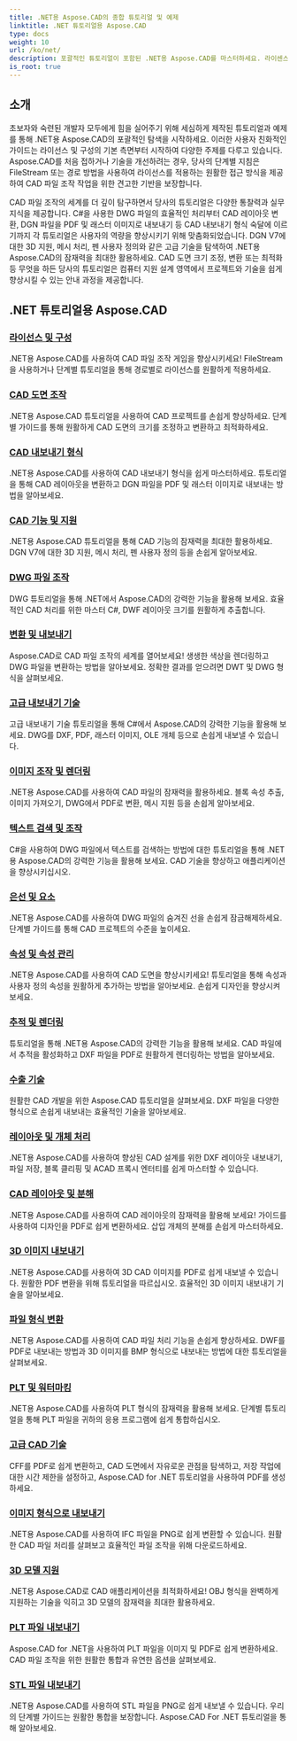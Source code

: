 ```yaml
---
title: .NET용 Aspose.CAD의 종합 튜토리얼 및 예제
linktitle: .NET 튜토리얼용 Aspose.CAD
type: docs
weight: 10
url: /ko/net/
description: 포괄적인 튜토리얼이 포함된 .NET용 Aspose.CAD를 마스터하세요. 라이센스부터 고급 수출 기술까지 CAD 기술을 향상시키십시오. 숨겨진 기능을 손쉽게 잠금해제하세요.
is_root: true
---
```


## 소개

초보자와 숙련된 개발자 모두에게 힘을 실어주기 위해 세심하게 제작된 튜토리얼과 예제를 통해 .NET용 Aspose.CAD의 포괄적인 탐색을 시작하세요. 이러한 사용자 친화적인 가이드는 라이선스 및 구성의 기본 측면부터 시작하여 다양한 주제를 다루고 있습니다. Aspose.CAD를 처음 접하거나 기술을 개선하려는 경우, 당사의 단계별 지침은 FileStream 또는 경로 방법을 사용하여 라이선스를 적용하는 원활한 접근 방식을 제공하여 CAD 파일 조작 작업을 위한 견고한 기반을 보장합니다.

CAD 파일 조작의 세계를 더 깊이 탐구하면서 당사의 튜토리얼은 다양한 통찰력과 실무 지식을 제공합니다. C#을 사용한 DWG 파일의 효율적인 처리부터 CAD 레이아웃 변환, DGN 파일을 PDF 및 래스터 이미지로 내보내기 등 CAD 내보내기 형식 숙달에 이르기까지 각 튜토리얼은 사용자의 역량을 향상시키기 위해 맞춤화되었습니다. DGN V7에 대한 3D 지원, 메시 처리, 펜 사용자 정의와 같은 고급 기술을 탐색하여 .NET용 Aspose.CAD의 잠재력을 최대한 활용하세요. CAD 도면 크기 조정, 변환 또는 최적화 등 무엇을 하든 당사의 튜토리얼은 컴퓨터 지원 설계 영역에서 프로젝트와 기술을 쉽게 향상시킬 수 있는 안내 과정을 제공합니다.

## .NET 튜토리얼용 Aspose.CAD
### [라이선스 및 구성](./licensing-and-configuration/)
.NET용 Aspose.CAD를 사용하여 CAD 파일 조작 게임을 향상시키세요! FileStream을 사용하거나 단계별 튜토리얼을 통해 경로별로 라이선스를 원활하게 적용하세요. 
### [CAD 도면 조작](./cad-drawing-manipulation/)
.NET용 Aspose.CAD 튜토리얼을 사용하여 CAD 프로젝트를 손쉽게 향상하세요. 단계별 가이드를 통해 원활하게 CAD 도면의 크기를 조정하고 변환하고 최적화하세요.
### [CAD 내보내기 형식](./cad-export-formats/)
.NET용 Aspose.CAD를 사용하여 CAD 내보내기 형식을 쉽게 마스터하세요. 튜토리얼을 통해 CAD 레이아웃을 변환하고 DGN 파일을 PDF 및 래스터 이미지로 내보내는 방법을 알아보세요.
### [CAD 기능 및 지원](./cad-features-and-support/)
.NET용 Aspose.CAD 튜토리얼을 통해 CAD 기능의 잠재력을 최대한 활용하세요. DGN V7에 대한 3D 지원, 메시 처리, 펜 사용자 정의 등을 손쉽게 알아보세요.
### [DWG 파일 조작](./dwg-file-manipulation/)
DWG 튜토리얼을 통해 .NET에서 Aspose.CAD의 강력한 기능을 활용해 보세요. 효율적인 CAD 처리를 위한 마스터 C#, DWF 레이아웃 크기를 원활하게 추출합니다.
### [변환 및 내보내기](./conversion-and-export/)
Aspose.CAD로 CAD 파일 조작의 세계를 열어보세요! 생생한 색상을 렌더링하고 DWG 파일을 변환하는 방법을 알아보세요. 정확한 결과를 얻으려면 DWT 및 DWG 형식을 살펴보세요.
### [고급 내보내기 기술](./advanced-export-techniques/)
고급 내보내기 기술 튜토리얼을 통해 C#에서 Aspose.CAD의 강력한 기능을 활용해 보세요. DWG를 DXF, PDF, 래스터 이미지, OLE 개체 등으로 손쉽게 내보낼 수 있습니다.
### [이미지 조작 및 렌더링](./image-manipulation-and-rendering/)
.NET용 Aspose.CAD를 사용하여 CAD 파일의 잠재력을 활용하세요. 블록 속성 추출, 이미지 가져오기, DWG에서 PDF로 변환, 메시 지원 등을 손쉽게 알아보세요.
### [텍스트 검색 및 조작](./text-search-and-manipulation/)
C#을 사용하여 DWG 파일에서 텍스트를 검색하는 방법에 대한 튜토리얼을 통해 .NET용 Aspose.CAD의 강력한 기능을 활용해 보세요. CAD 기술을 향상하고 애플리케이션을 향상시키십시오.
### [은선 및 요소](./hidden-lines-and-entities/)
.NET용 Aspose.CAD를 사용하여 DWG 파일의 숨겨진 선을 손쉽게 잠금해제하세요. 단계별 가이드를 통해 CAD 프로젝트의 수준을 높이세요.
### [속성 및 속성 관리](./attribute-and-property-management/)
.NET용 Aspose.CAD를 사용하여 CAD 도면을 향상시키세요! 튜토리얼을 통해 속성과 사용자 정의 속성을 원활하게 추가하는 방법을 알아보세요. 손쉽게 디자인을 향상시켜 보세요.
### [추적 및 렌더링](./tracking-and-rendering/)
튜토리얼을 통해 .NET용 Aspose.CAD의 강력한 기능을 활용해 보세요. CAD 파일에서 추적을 활성화하고 DXF 파일을 PDF로 원활하게 렌더링하는 방법을 알아보세요.
### [수출 기술](./export-techniques/)
원활한 CAD 개발을 위한 Aspose.CAD 튜토리얼을 살펴보세요. DXF 파일을 다양한 형식으로 손쉽게 내보내는 효율적인 기술을 알아보세요.
### [레이아웃 및 개체 처리](./layout-and-object-handling/)
.NET용 Aspose.CAD를 사용하여 향상된 CAD 설계를 위한 DXF 레이아웃 내보내기, 파일 저장, 블록 클리핑 및 ACAD 프록시 엔터티를 쉽게 마스터할 수 있습니다.
### [CAD 레이아웃 및 분해](./cad-layouts-and-decomposition/)
.NET용 Aspose.CAD를 사용하여 CAD 레이아웃의 잠재력을 활용해 보세요! 가이드를 사용하여 디자인을 PDF로 쉽게 변환하세요. 삽입 개체의 분해를 손쉽게 마스터하세요.
### [3D 이미지 내보내기](./3d-image-export/)
.NET용 Aspose.CAD를 사용하여 3D CAD 이미지를 PDF로 쉽게 내보낼 수 있습니다. 원활한 PDF 변환을 위해 튜토리얼을 따르십시오. 효율적인 3D 이미지 내보내기 기술을 알아보세요.
### [파일 형식 변환](./file-format-conversion/)
.NET용 Aspose.CAD를 사용하여 CAD 파일 처리 기능을 손쉽게 향상하세요. DWF를 PDF로 내보내는 방법과 3D 이미지를 BMP 형식으로 내보내는 방법에 대한 튜토리얼을 살펴보세요.
### [PLT 및 워터마킹](./plt-and-watermarking/)
.NET용 Aspose.CAD를 사용하여 PLT 형식의 잠재력을 활용해 보세요. 단계별 튜토리얼을 통해 PLT 파일을 귀하의 응용 프로그램에 쉽게 통합하십시오.
### [고급 CAD 기술](./advanced-cad-techniques/)
CFF를 PDF로 쉽게 변환하고, CAD 도면에서 자유로운 관점을 탐색하고, 저장 작업에 대한 시간 제한을 설정하고, Aspose.CAD for .NET 튜토리얼을 사용하여 PDF를 생성하세요.
### [이미지 형식으로 내보내기](./exporting-to-image-formats/)
.NET용 Aspose.CAD를 사용하여 IFC 파일을 PNG로 쉽게 변환할 수 있습니다. 원활한 CAD 파일 처리를 살펴보고 효율적인 파일 조작을 위해 다운로드하세요.
### [3D 모델 지원](./3d-model-support/)
.NET용 Aspose.CAD로 CAD 애플리케이션을 최적화하세요! OBJ 형식을 완벽하게 지원하는 기술을 익히고 3D 모델의 잠재력을 최대한 활용하세요.
### [PLT 파일 내보내기](./exporting-plt-files/)
Aspose.CAD for .NET을 사용하여 PLT 파일을 이미지 및 PDF로 쉽게 변환하세요. CAD 파일 조작을 위한 원활한 통합과 유연한 옵션을 살펴보세요.
### [STL 파일 내보내기](./stl-file-export/)
.NET용 Aspose.CAD를 사용하여 STL 파일을 PNG로 쉽게 내보낼 수 있습니다. 우리의 단계별 가이드는 원활한 통합을 보장합니다. Aspose.CAD For .NET 튜토리얼을 통해 알아보세요.